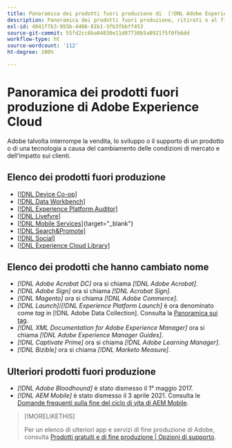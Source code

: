 ```yaml
---
title: Panoramica dei prodotti fuori produzione di  [!DNL Adobe Experience Cloud]
description: Panoramica dei prodotti fuori produzione, ritirati o al fine del ciclo di vita di  [!DNL Adobe Experience Cloud]  e  [!DNL Adobe Experience Platform]
exl-id: 4841f7b3-993b-4406-81b1-3fb3fbbff453
source-git-commit: 55fd2cc6ba04830e11d87730b5a8921f5f0fb6dd
workflow-type: ht
source-wordcount: '112'
ht-degree: 100%

---
```


# Panoramica dei prodotti fuori produzione di Adobe Experience Cloud

Adobe talvolta interrompe la vendita, lo sviluppo o il supporto di un prodotto o di una tecnologia a causa del cambiamento delle condizioni di mercato e dell’impatto sui clienti.

## Elenco dei prodotti fuori produzione

* [[!DNL Device Co-op]](device-co-op.md)
* [[!DNL Data Workbench]](data-workbench.md)
* [[!DNL Experience Platform Auditor]](auditor.md)
* [[!DNL Livefyre]](livefyre.md)
* [[!DNL Mobile Services]](https://experienceleague.adobe.com/docs/mobile-services/using/eol.html?lang=it){target="_blank"}
* [[!DNL Search&Promote]](search-promote.md)
* [[!DNL Social]](social.md)
* [[!DNL Experience Cloud Library]](experience-cloud-library.md)

<!--
## Notifications of upcoming products to be discontinued

* [!DNL Data Workbench] end-of-life date is **December 31, 2023**. [Link]

-->

## Elenco dei prodotti che hanno cambiato nome

* *[!DNL Adobe Acrobat DC]* ora si chiama *[!DNL Adobe Acrobat]*.
* *[!DNL Adobe Sign]* ora si chiama *[!DNL Acrobat Sign]*.
* *[!DNL Magento]* ora si chiama *[!DNL Adobe Commerce]*.
* *[!DNL Launch]*/*[!DNL Experience Platform Launch]* è ora denominato come *tag* in [!DNL Adobe Data Collection]. Consulta la [Panoramica sui tag](https://experienceleague.adobe.com/docs/experience-platform/tags/home.html?lang=it).
* *[!DNL XML Documentation for Adobe Experience Manager]* ora si chiama *[!DNL Adobe Experience Manager Guides]*.
* *[!DNL Captivate Prime]* ora si chiama *[!DNL Adobe Learning Manager]*.
* *[!DNL Bizible]* ora si chiama *[!DNL Marketo Measure]*.

## Ulteriori prodotti fuori produzione

* *[!DNL Adobe Bloodhound]* è stato dismesso il 1° maggio 2017.
* *[!DNL AEM Mobile]* è stato dismesso il 3 aprile 2021. Consulta le [Domande frequenti sulla fine del ciclo di vita di AEM Mobile](https://helpx.adobe.com/it/digital-publishing-solution/help/aem-mobile-end-of-life-faq.html).

>[!MORELIKETHIS]
>
>Per un elenco di ulteriori app e servizi di fine produzione di Adobe, consulta [Prodotti gratuiti e di fine produzione | Opzioni di supporto](https://helpx.adobe.com/it/support/programs/support-options-free-discontinued-apps-services.html).
